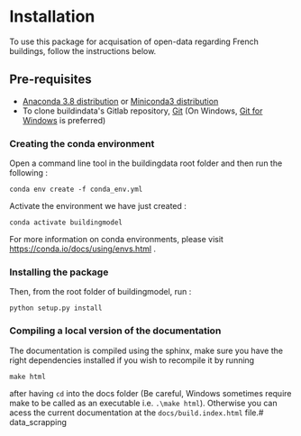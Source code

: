 Installation
============

To use this package for acquisation of open-data regarding French buildings, follow the instructions below.

Pre-requisites
--------------

* [Anaconda 3.8 distribution](https://www.anaconda.com/distribution/) or [Miniconda3 distribution](https://docs.conda.io/en/latest/miniconda.html)
* To clone buildindata's Gitlab repository, [Git](https://git-scm.com/downloads) (On Windows, [Git for Windows](https://git-for-windows.github.io/) is preferred)


### Creating the conda environment

Open a command line tool in the buildingdata root folder and then run the following :

```
conda env create -f conda_env.yml
```

Activate the environment we have just created :

```
conda activate buildingmodel
```

For more information on conda environments, please visit https://conda.io/docs/using/envs.html .


### Installing the package

Then, from the root folder of buildingmodel, run :

```
python setup.py install
```
### Compiling a local version of the documentation

The documentation is compiled using the sphinx, make sure you have the right dependencies installed if you wish to recompile it by running 

```
make html
```

after having `cd` into the docs folder (Be careful, Windows sometimes require make to be called as an executable i.e. `.\make html`). 
Otherwise you can acess the current documentation at the `docs/build.index.html` file.# data_scrapping
